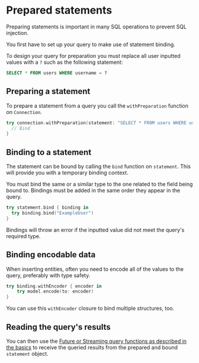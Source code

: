 # Prepared statements

Preparing statements is important in many SQL operations to prevent SQL injection.

You first have to set up your query to make use of statement binding.

To design your query for preparation you must replace all user inputted values with a `?` such as the following statement:

```sql
SELECT * FROM users WHERE username = ?
```

## Preparing a statement

To prepare a statement from a query you call the `withPreparation` function on `Connection`.

```swift
try connection.withPreparation(statement: "SELECT * FROM users WHERE username = ?") { statement in
  // Bind
}
```

## Binding to a statement

The statement can be bound by calling the `bind` function on `statement`. This will provide you with a temporary binding context.

You must bind the same or a similar type to the one related to the field being bound to. Bindings must be added in the same order they appear in the query.

```swift
try statement.bind { binding in
  try binding.bind("ExampleUser")
}
```

Bindings will throw an error if the inputted value did not meet the query's required type.

## Binding encodable data

When inserting entities, often you need to encode all of the values to the query, preferably with type safety.

```swift
try binding.withEncoder { encoder in
    try model.encode(to: encoder)
}
```

You can use this `withEncoder` closure to bind multiple structures, too.

## Reading the query's results

You can then use the [Future or Streaming query functions as described in the basics](basics.md) to receive the queried results from the prepared and bound `statement` object.
